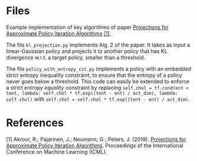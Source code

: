 # Files
Example implementation of key algorithms of paper [Projections for Approximate Policy Iteration Algorithms](https://www.ias.informatik.tu-darmstadt.de/uploads/Team/RiadAkrour/icml19_sub.pdf) [[1]](#references).

The file `kl_projection.py` implements Alg. 2 of the paper. It takes as input a linear-Gaussian policy and projects it to another policy that has KL divergence w.r.t. a target policy, smaller than a threshold. 

The file `policy_with_entropy_cst.py` implements a policy with an embedded strict entropy inequality constraint, to ensure that the entropy of a policy never goes below a threshold. This code can easily be extended to enforce a strict entropy *equality* constraint by replacing `self.chol = tf.cond(ent < tent, lambda: self.chol * tf.exp((tent - ent) / act_dim), lambda: self.chol)` with `self.chol = self.chol * tf.exp((tent - ent) / act_dim)`.

# References
[1] Akrour, R.; Pajarinen, J.; Neumann, G.; Peters, J. (2019). [Projections for Approximate Policy Iteration Algorithms](https://www.ias.informatik.tu-darmstadt.de/uploads/Team/RiadAkrour/icml19_sub.pdf). Proceedings of the International Conference on Machine Learning (ICML).
